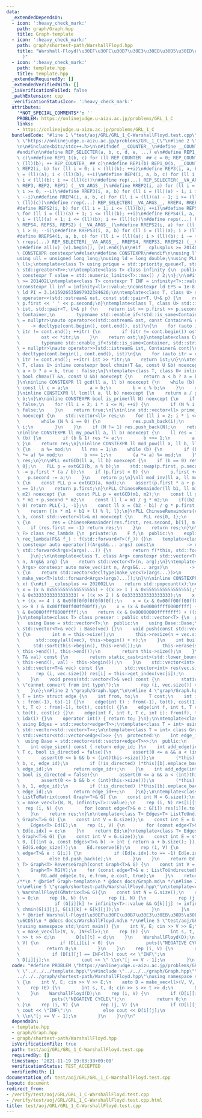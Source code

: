 ```yaml
---
data:
  _extendedDependsOn:
  - icon: ':heavy_check_mark:'
    path: graph/Graph.hpp
    title: Graph-template
  - icon: ':heavy_check_mark:'
    path: graph/shortest-path/WarshallFloyd.hpp
    title: "Warshall-Floyd(\u30EF\u30FC\u30B7\u30E3\u30EB\u30D5\u30ED\u30A4\u30C9\u6CD5\
      )"
  - icon: ':heavy_check_mark:'
    path: template.hpp
    title: template.hpp
  _extendedRequiredBy: []
  _extendedVerifiedWith: []
  _isVerificationFailed: false
  _pathExtension: cpp
  _verificationStatusIcon: ':heavy_check_mark:'
  attributes:
    '*NOT_SPECIAL_COMMENTS*': ''
    PROBLEM: https://onlinejudge.u-aizu.ac.jp/problems/GRL_1_C
    links:
    - https://onlinejudge.u-aizu.ac.jp/problems/GRL_1_C
  bundledCode: "#line 1 \"test/aoj/GRL/GRL_1_C-WarshallFloyd.test.cpp\"\n#define PROBLEM\
    \ \"https://onlinejudge.u-aizu.ac.jp/problems/GRL_1_C\"\n#line 2 \"template.hpp\"\
    \n\n#include<bits/stdc++.h>\n\n#ifndef __COUNTER__\n#define __COUNTER__ __LINE__\n\
    #endif\n\n#define REP_SELECTER(a, b, c, d, e, ...) e\n#define REP1_0(b, c) REP1_1(b,\
    \ c)\n#define REP1_1(b, c) for (ll REP_COUNTER_ ## c = 0; REP_COUNTER_ ## c <\
    \ (ll)(b); ++ REP_COUNTER_ ## c)\n#define REP1(b) REP1_0(b, __COUNTER__)\n#define\
    \ REP2(i, b) for (ll i = 0; i < (ll)(b); ++i)\n#define REP3(i, a, b) for (ll i\
    \ = (ll)(a); i < (ll)(b); ++i)\n#define REP4(i, a, b, c) for (ll i = (ll)(a);\
    \ i < (ll)(b); i += (ll)(c))\n#define rep(...) REP_SELECTER(__VA_ARGS__, REP4,\
    \ REP3, REP2, REP1) (__VA_ARGS__)\n#define RREP2(i, a) for (ll i = (ll)(a) - 1;\
    \ i >= 0; --i)\n#define RREP3(i, a, b) for (ll i = (ll)(a) - 1; i >= (ll)(b);\
    \ --i)\n#define RREP4(i, a, b, c) for (ll i = (ll)(a) - 1; i >= (ll)(b); i -=\
    \ (ll)(c))\n#define rrep(...) REP_SELECTER(__VA_ARGS__, RREP4, RREP3, RREP2) (__VA_ARGS__)\n\
    #define REPS2(i, b) for (ll i = 1; i <= (ll)(b); ++i)\n#define REPS3(i, a, b)\
    \ for (ll i = (ll)(a) + 1; i <= (ll)(b); ++i)\n#define REPS4(i, a, b, c) for (ll\
    \ i = (ll)(a) + 1; i <= (ll)(b); i += (ll)(c))\n#define reps(...) REP_SELECTER(__VA_ARGS__,\
    \ REPS4, REPS3, REPS2) (__VA_ARGS__)\n#define RREPS2(i, a) for (ll i = (ll)(a);\
    \ i > 0; --i)\n#define RREPS3(i, a, b) for (ll i = (ll)(a); i > (ll)(b); --i)\n\
    #define RREPS4(i, a, b, c) for (ll i = (ll)(a); i > (ll)(b); i -= (ll)(c))\n#define\
    \ rreps(...) REP_SELECTER(__VA_ARGS__, RREPS4, RREPS3, RREPS2) (__VA_ARGS__)\n\
    \n#define all(v) (v).begin(), (v).end()\n\n#if __cplusplus >= 201402L\n#define\
    \ CONSTEXPR constexpr\n#else\n#define CONSTEXPR\n#endif\n\nusing ll = long long;\n\
    using ull = unsigned long long;\nusing ld = long double;\nusing PLL = std::pair<ll,\
    \ ll>;\ntemplate<class T> using prique = std::priority_queue<T, std::vector<T>,\
    \ std::greater<T>>;\n\ntemplate<class T> class infinity {\n  public:\n    static\
    \ constexpr T value = std::numeric_limits<T>::max() / 2;\n};\n\n#if __cplusplus\
    \ >= 201402L\ntemplate<class T> constexpr T INF = infinity<T>::value;\n#endif\n\
    \nconstexpr ll inf = infinity<ll>::value;\nconstexpr ld EPS = 1e-8;\nconstexpr\
    \ ld PI = 3.1415926535897932384626;\n\ntemplate<class T, class U> std::ostream&\
    \ operator<<(std::ostream& ost, const std::pair<T, U>& p) {\n    return ost <<\
    \ p.first << ' ' << p.second;\n}\ntemplate<class T, class U> std::istream& operator<<(std::istream&\
    \ ist, std::pair<T, U>& p) {\n    return ist >> p.first >> p.second;\n}\n\ntemplate<class\
    \ Container,\n        typename std::enable_if<!std::is_same<Container, std::string>::value>::type*\
    \ = nullptr>\nauto operator<<(std::ostream& ost, const Container& cont)\n    \
    \    -> decltype(cont.begin(), cont.end(), ost)\n{\n    for (auto itr = cont.begin();\
    \ itr != cont.end(); ++itr) {\n        if (itr != cont.begin()) ost << ' ';\n\
    \        ost << *itr;\n    }\n    return ost;\n}\ntemplate<class Container,\n\
    \        typename std::enable_if<!std::is_same<Container, std::string>::value>::type*\
    \ = nullptr>\nauto operator>>(std::istream& ist, Container& cont)\n        ->\
    \ decltype(cont.begin(), cont.end(), ist)\n{\n    for (auto itr = cont.begin();\
    \ itr != cont.end(); ++itr) ist >> *itr;\n    return ist;\n}\n\ntemplate<class\
    \ T, class U> inline constexpr bool chmin(T &a, const U &b) noexcept {\n    return\
    \ a > b ? a = b, true : false;\n}\ntemplate<class T, class U> inline constexpr\
    \ bool chmax(T &a, const U &b) noexcept {\n    return a < b ? a = b, true : false;\n\
    }\n\ninline CONSTEXPR ll gcd(ll a, ll b) noexcept {\n    while (b) {\n       \
    \ const ll c = a;\n        a = b;\n        b = c % b;\n    }\n    return a;\n\
    }\ninline CONSTEXPR ll lcm(ll a, ll b) noexcept {\n    return a / gcd(a, b) *\
    \ b;\n}\n\ninline CONSTEXPR bool is_prime(ll N) noexcept {\n    if (N <= 1) return\
    \ false;\n    for (ll i = 2; i * i <= N; ++i) {\n        if (N % i == 0) return\
    \ false;\n    }\n    return true;\n}\ninline std::vector<ll> prime_factor(ll N)\
    \ noexcept {\n    std::vector<ll> res;\n    for (ll i = 2; i * i <= N; ++i) {\n\
    \        while (N % i == 0) {\n            res.push_back(i);\n            N /=\
    \ i;\n        }\n    }\n    if (N != 1) res.push_back(N);\n    return res;\n}\n\
    \ninline CONSTEXPR ll my_pow(ll a, ll b) noexcept {\n    ll res = 1;\n    while\
    \ (b) {\n        if (b & 1) res *= a;\n        b >>= 1;\n        a *= a;\n   \
    \ }\n    return res;\n}\ninline CONSTEXPR ll mod_pow(ll a, ll b, ll mod) noexcept\
    \ {\n    a %= mod;\n    ll res = 1;\n    while (b) {\n        if (b & 1) (res\
    \ *= a) %= mod;\n        b >>= 1;\n        (a *= a) %= mod;\n    }\n    return\
    \ res;\n}\n\nPLL extGCD(ll a, ll b) noexcept {\n    if (b == 0) return PLL{1,\
    \ 0};\n    PLL p = extGCD(b, a % b);\n    std::swap(p.first, p.second);\n    p.second\
    \ -= p.first * (a / b);\n    if (p.first < 0) {\n        p.first += b;\n     \
    \   p.second -= a;\n    }\n    return p;\n}\nll mod_inv(ll a, ll mod) noexcept\
    \ {\n    const PLL p = extGCD(a, mod);\n    assert(p.first * a + p.second * mod\
    \ == 1);\n    return p.first;\n}\nPLL ChineseRemainder(ll b1, ll m1, ll b2, ll\
    \ m2) noexcept {\n    const PLL p = extGCD(m1, m2);\n    const ll g = p.first\
    \ * m1 + p.second * m2;\n    const ll l = m1 / g * m2;\n    if((b2 - b1) % g !=\
    \ 0) return PLL{-1, -1};\n    const ll x = (b2 - b1) / g * p.first % (m2 / g);\n\
    \    return {(x * m1 + b1 + l) % l, l};\n}\nPLL ChineseRemainders(const std::vector<ll>&\
    \ b, const std::vector<ll>& m) noexcept {\n    PLL res{0, 1};\n    rep (i, b.size())\
    \ {\n        res = ChineseRemainder(res.first, res.second, b[i], m[i]);\n    \
    \    if (res.first == -1) return res;\n    }\n    return res;\n}\n\ntemplate<class\
    \ F> class rec_lambda {\n  private:\n    F f;\n  public:\n    explicit constexpr\
    \ rec_lambda(F&& f_) : f(std::forward<F>(f_)) {}\n    template<class... Args>\
    \ constexpr auto operator()(Args&&... args) const\n            -> decltype(f(*this,\
    \ std::forward<Args>(args)...)) {\n        return f(*this, std::forward<Args>(args)...);\n\
    \    }\n};\n\ntemplate<class T, class Arg> constexpr std::vector<T> make_vec(int\
    \ n, Arg&& arg) {\n    return std::vector<T>(n, arg);\n}\ntemplate<class T, class...\
    \ Args> constexpr auto make_vec(int n, Args&&... args)\n        -> std::vector<decltype(make_vec<T>(args...))>\
    \ {\n    return std::vector<decltype(make_vec<T>(args...))>\n               (n,\
    \ make_vec<T>(std::forward<Args>(args)...));\n}\n\ninline CONSTEXPR int popcnt(ull\
    \ x) {\n#if __cplusplus >= 202002L\n    return std::popcount(x);\n#endif\n   \
    \ x = (x & 0x5555555555555555) + ((x >> 1 ) & 0x5555555555555555);\n    x = (x\
    \ & 0x3333333333333333) + ((x >> 2 ) & 0x3333333333333333);\n    x = (x & 0x0f0f0f0f0f0f0f0f)\
    \ + ((x >> 4 ) & 0x0f0f0f0f0f0f0f0f);\n    x = (x & 0x00ff00ff00ff00ff) + ((x\
    \ >> 8 ) & 0x00ff00ff00ff00ff);\n    x = (x & 0x0000ffff0000ffff) + ((x >> 16)\
    \ & 0x0000ffff0000ffff);\n    return (x & 0x00000000ffffffff) + ((x >> 32) & 0x00000000ffffffff);\n\
    }\n\ntemplate<class T> class presser : public std::vector<T> {\n  private:\n \
    \   using Base = std::vector<T>;\n  public:\n    using Base::Base;\n    presser(const\
    \ std::vector<T>& vec) : Base(vec) {}\n    void push(const std::vector<T>& vec)\
    \ {\n        int n = this->size();\n        this->resize(n + vec.size());\n  \
    \      std::copy(all(vec), this->begin() + n);\n    }\n    int build() {\n   \
    \     std::sort(this->begin(), this->end());\n        this->erase(std::unique(this->begin(),\
    \ this->end()), this->end());\n        return this->size();\n    }\n    int get_index(const\
    \ T& val) const {\n        return static_cast<int>(std::lower_bound(this->begin(),\
    \ this->end(), val) - this->begin());\n    }\n    std::vector<int> pressed(const\
    \ std::vector<T>& vec) const {\n        std::vector<int> res(vec.size());\n  \
    \      rep (i, vec.size()) res[i] = this->get_index(vec[i]);\n        return res;\n\
    \    }\n    void press(std::vector<T>& vec) const {\n        static_assert(std::is_integral<T>::value,\
    \ \"cannot convert from int type\");\n        rep (i, vec.size()) vec[i] = this->get_index(vec[i]);\n\
    \    }\n};\n#line 2 \"graph/Graph.hpp\"\n\n#line 4 \"graph/Graph.hpp\"\n\ntemplate<class\
    \ T = int> struct edge {\n    int from, to;\n    T cost;\n    int idx;\n    edge()\
    \ : from(-1), to(-1) {}\n    edge(int t) : from(-1), to(t), cost(1) {}\n    edge(int\
    \ t, T c) : from(-1), to(t), cost(c) {}\n    edge(int f, int t, T c) : from(f),\
    \ to(t), cost(c) {}\n    edge(int f, int t, T c, int i): from(f), to(t), cost(c),\
    \ idx(i) {}\n    operator int() { return to; }\n};\n\ntemplate<class T = int>\
    \ using Edges = std::vector<edge<T>>;\ntemplate<class T = int> using GMatrix =\
    \ std::vector<std::vector<T>>;\n\ntemplate<class T = int> class Graph : public\
    \ std::vector<std::vector<edge<T>>> {\n  protected:\n    int edge_id = 0;\n  \
    \  using Base = std::vector<std::vector<edge<T>>>;\n  public:\n    using Base::Base;\n\
    \    int edge_size() const { return edge_id; }\n    int add_edge(int a, int b,\
    \ T c, bool is_directed = false){\n        assert(0 <= a && a < (int)this->size());\n\
    \        assert(0 <= b && b < (int)this->size());\n        (*this)[a].emplace_back(a,\
    \ b, c, edge_id);\n        if (!is_directed) (*this)[b].emplace_back(b, a, c,\
    \ edge_id);\n        return edge_id++;\n    }\n    int add_edge(int a, int b,\
    \ bool is_directed = false){\n        assert(0 <= a && a < (int)this->size());\n\
    \        assert(0 <= b && b < (int)this->size());\n        (*this)[a].emplace_back(a,\
    \ b, 1, edge_id);\n        if (!is_directed) (*this)[b].emplace_back(b, a, 1,\
    \ edge_id);\n        return edge_id++;\n    }\n};\n\ntemplate<class T> GMatrix<T>\
    \ ListToMatrix(const Graph<T>& G) {\n    const int N = G.size();\n    auto res\
    \ = make_vec<T>(N, N, infinity<T>::value);\n    rep (i, N) res[i][i] = 0;\n  \
    \  rep (i, N) {\n        for (const edge<T>& e : G[i]) res[i][e.to] = e.cost;\n\
    \    }\n    return res;\n}\n\ntemplate<class T> Edges<T> ListToUndirectedEdges(const\
    \ Graph<T>& G) {\n    const int V = G.size();\n    const int E = G.edge_size();\n\
    \    Edges<T> Ed(E);\n    rep (i, V) {\n        for (const edge<T>& e : G[i])\
    \ Ed[e.idx] = e;\n    }\n    return Ed;\n}\ntemplate<class T> Edges<T> ListToDirectedEdges(const\
    \ Graph<T>& G) {\n    const int V = G.size();\n    const int E = std::accumulate(all(G),\
    \ 0, [](int a, const Edges<T>& b) -> int { return a + b.size(); });\n    Edges<T>\
    \ Ed(G.edge_size());\n    Ed.reserve(E);\n    rep (i, V) {\n        for (const\
    \ edge<T>& e : G[i]) {\n            if (Ed[e.idx].to == -1) Ed[e.idx] = e;\n \
    \           else Ed.push_back(e);\n        }\n    }\n    return Ed;\n}\n\ntemplate<class\
    \ T> Graph<T> ReverseGraph(const Graph<T>& G) {\n    const int V = G.size();\n\
    \    Graph<T> RG(V);\n    for (const edge<T>& e : ListToUndirectedEdges(G)) {\n\
    \        RG.add_edge(e.to, e.from, e.cost, true);\n    }\n    return RG;\n}\n\n\
    /**\n * @brief Graph-template\n * @docs docs/Graph.md\n */\n#line 2 \"graph/shortest-path/WarshallFloyd.hpp\"\
    \n\n#line 5 \"graph/shortest-path/WarshallFloyd.hpp\"\n\ntemplate<class T> void\
    \ WarshallFloyd(GMatrix<T>& G){\n    const int N = G.size();\n    rep (i, N) G[i][i]\
    \ = 0;\n    rep (k, N) {\n        rep (i, N) {\n            rep (j, N) {\n   \
    \             if (G[i][k] != infinity<T>::value && G[k][j] != infinity<T>::value)\
    \ chmin(G[i][j], G[i][k] + G[k][j]);\n            }\n        }\n    }\n}\n\n/**\n\
    \ * @brief Warshall-Floyd(\u30EF\u30FC\u30B7\u30E3\u30EB\u30D5\u30ED\u30A4\u30C9\
    \u6CD5)\n * @docs docs/WarshallFloyd.md\n */\n#line 5 \"test/aoj/GRL/GRL_1_C-WarshallFloyd.test.cpp\"\
    \nusing namespace std;\nint main() {\n    int V, E; cin >> V >> E;\n    auto D\
    \ = make_vec<ll>(V, V, INF<ll>);\n    rep (E) {\n        int s, t, d; cin >> s\
    \ >> t >> d;\n        D[s][t] = d;\n    }\n    WarshallFloyd(D);\n    rep (i,\
    \ V) {\n        if (D[i][i] < 0) {\n            puts(\"NEGATIVE CYCLE\");\n  \
    \          return 0;\n        }\n    }\n    rep (i, V) {\n        rep (j, V) {\n\
    \            if (D[i][j] == INF<ll>) cout << \"INF\";\n            else cout <<\
    \ D[i][j];\n            cout << \" \\n\"[j == V - 1];\n        }\n    }\n}\n"
  code: "#define PROBLEM \"https://onlinejudge.u-aizu.ac.jp/problems/GRL_1_C\"\n#include\
    \ \"../../../template.hpp\"\n#include \"../../../graph/Graph.hpp\"\n#include \"\
    ../../../graph/shortest-path/WarshallFloyd.hpp\"\nusing namespace std;\nint main()\
    \ {\n    int V, E; cin >> V >> E;\n    auto D = make_vec<ll>(V, V, INF<ll>);\n\
    \    rep (E) {\n        int s, t, d; cin >> s >> t >> d;\n        D[s][t] = d;\n\
    \    }\n    WarshallFloyd(D);\n    rep (i, V) {\n        if (D[i][i] < 0) {\n\
    \            puts(\"NEGATIVE CYCLE\");\n            return 0;\n        }\n   \
    \ }\n    rep (i, V) {\n        rep (j, V) {\n            if (D[i][j] == INF<ll>)\
    \ cout << \"INF\";\n            else cout << D[i][j];\n            cout << \"\
    \ \\n\"[j == V - 1];\n        }\n    }\n}\n"
  dependsOn:
  - template.hpp
  - graph/Graph.hpp
  - graph/shortest-path/WarshallFloyd.hpp
  isVerificationFile: true
  path: test/aoj/GRL/GRL_1_C-WarshallFloyd.test.cpp
  requiredBy: []
  timestamp: '2021-11-19 19:03:33+09:00'
  verificationStatus: TEST_ACCEPTED
  verifiedWith: []
documentation_of: test/aoj/GRL/GRL_1_C-WarshallFloyd.test.cpp
layout: document
redirect_from:
- /verify/test/aoj/GRL/GRL_1_C-WarshallFloyd.test.cpp
- /verify/test/aoj/GRL/GRL_1_C-WarshallFloyd.test.cpp.html
title: test/aoj/GRL/GRL_1_C-WarshallFloyd.test.cpp
---
```

